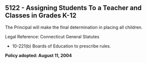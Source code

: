## 5122 - Assigning Students To a Teacher and Classes in Grades K-12

The Principal will make the final determination in placing all children.

Legal Reference:  Connecticut General Statutes

* 10-221(b) Boards of Education to prescribe rules.

**Policy adopted:  August 11, 2004**

